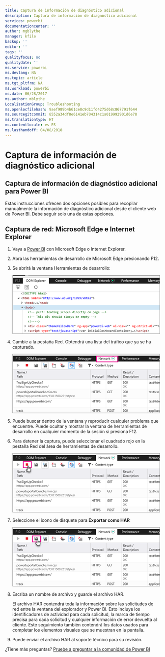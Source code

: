 ```yaml
---
title: Captura de información de diagnóstico adicional
description: Captura de información de diagnóstico adicional
services: powerbi
documentationcenter: ''
author: mgblythe
manager: kfile
backup: ''
editor: ''
tags: ''
qualityfocus: no
qualitydate: ''
ms.service: powerbi
ms.devlang: NA
ms.topic: article
ms.tgt_pltfrm: NA
ms.workload: powerbi
ms.date: 06/28/2017
ms.author: mblythe
LocalizationGroup: Troubleshooting
ms.openlocfilehash: 9aef989b4b61ce8c9d11fd4275d68c867791f644
ms.sourcegitcommit: 8552a34df8e6141eb704314c1a019992901d6e78
ms.translationtype: HT
ms.contentlocale: es-ES
ms.lasthandoff: 04/08/2018
---
```

# <a name="capturing-additional-diagnostic-information"></a>Captura de información de diagnóstico adicional
## <a name="capturing-additional-diagnostic-information-for-power-bi"></a>Captura de información de diagnóstico adicional para Power BI
Estas instrucciones ofrecen dos opciones posibles para recopilar manualmente la información de diagnóstico adicional desde el cliente web de Power BI.  Debe seguir solo una de estas opciones.

## <a name="network-capture---edge--internet-explorer"></a>Captura de red: Microsoft Edge e Internet Explorer
1. Vaya a [Power BI](https://app.powerbi.com) con Microsoft Edge o Internet Explorer.
2. Abra las herramientas de desarrollo de Microsoft Edge presionando F12.
3. Se abrirá la ventana Herramientas de desarrollo: 
   
   ![](media/service-admin-capturing-additional-diagnostic-information-for-power-bi/edge-developer-tools.png)
4. Cambie a la pestaña Red. Obtendrá una lista del tráfico que ya se ha capturado. 
   
   ![](media/service-admin-capturing-additional-diagnostic-information-for-power-bi/edge-network-tab.png)
5. Puede buscar dentro de la ventana y reproducir cualquier problema que encuentre. Puede ocultar y mostrar la ventana de herramientas de desarrollo en cualquier momento de la sesión si presiona F12.
6. Para detener la captura, puede seleccionar el cuadrado rojo en la pestaña Red del área de herramientas de desarrollo.
   
   ![](media/service-admin-capturing-additional-diagnostic-information-for-power-bi/edge-network-tab-stop.png)
7. Seleccione el icono de disquete para **Exportar como HAR**
   
   ![](media/service-admin-capturing-additional-diagnostic-information-for-power-bi/edge-network-tab-save.png)
8. Escriba un nombre de archivo y guarde el archivo HAR.
   
    El archivo HAR contendrá toda la información sobre las solicitudes de red entre la ventana del explorador y Power BI.  Esto incluye los identificadores de actividad para cada solicitud, la marca de tiempo precisa para cada solicitud y cualquier información de error devuelta al cliente.  Este seguimiento también contendrá los datos usados para completar los elementos visuales que se muestran en la pantalla.
9. Puede enviar el archivo HAR al soporte técnico para su revisión.

¿Tiene más preguntas? [Pruebe a preguntar a la comunidad de Power BI](http://community.powerbi.com/)

